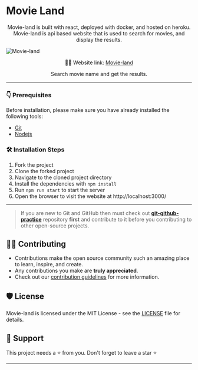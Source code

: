 # Movie Land
<p align="center">
Movie-land is built with react, deployed with docker, and hosted on heroku. <br>
Movie-land is api based website that is used to search for movies, and display the results.
</p>

![Movie-land](https://user-images.githubusercontent.com/44284877/180235632-4e08106e-e900-42d0-9860-553f700575ad.png)
<p align="center">
    👨‍💻 Website link:
    <a href="https://movieapp-docker.herokuapp.com/"> Movie-land </a>
</p>

<p align="center">
    Search movie name and get the results.
</p>

---

### 👇 Prerequisites
Before installation, please make sure you have already installed the following tools:
- [Git](https://git-scm.com/downloads)
- [Nodejs](https://nodejs.org/en/download/)

### 🛠️ Installation Steps
1. Fork the project
2. Clone the forked project
3. Navigate to the cloned project directory
4. Install the dependencies with `npm install`
5. Run `npm run start` to start the server
6. Open the browser to visit the website at http://localhost:3000/

---

> If you are new to Git and GitHub then must check out **[git-github-practice](https://github.com/cryptoverseWeb3/git-github-practice)** repository **first** and contribute to it before you contributing to other open-source projects.

## 👨‍💻 Contributing

- Contributions make the open source community such an amazing place to learn, inspire, and create.
- Any contributions you make are **truly appreciated**.
- Check out our [contribution guidelines](/CONTRIBUTING.md) for more information.

## 🛡️ License

Movie-land is licensed under the MIT License - see the [LICENSE](LICENSE) file for details.

## 🙏 Support

This project needs a ⭐️ from you. Don't forget to leave a star ⭐️

---
